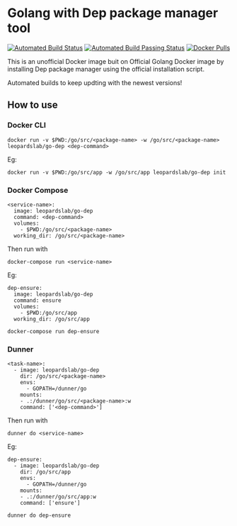 # Golang with Dep package manager tool
[![Automated Build Status](https://img.shields.io/docker/cloud/automated/leopardslab/go-dep.svg?style=for-the-badge)](https://img.shields.io/docker/cloud/automated/leopardslab/go-dep.svg?style=for-the-badge)
[![Automated Build Passing Status](https://img.shields.io/docker/cloud/build/leopardslab/go-dep.svg?style=for-the-badge)](https://img.shields.io/docker/cloud/build/leopardslab/go-dep.svg?style=for-the-badge)
[![Docker Pulls](https://img.shields.io/docker/pulls/leopardslab/go-dep.svg?style=for-the-badge)](https://img.shields.io/docker/pulls/leopardslab/go-dep.svg?style=for-the-badge)



This is an unofficial Docker image buit on Official Golang Docker image by installing Dep package manager using the official installation script.

Automated builds to keep updting with the newest versions!

## How to use

### Docker CLI

```
docker run -v $PWD:/go/src/<package-name> -w /go/src/<package-name>  leopardslab/go-dep <dep-command>
```

Eg:

```
docker run -v $PWD:/go/src/app -w /go/src/app leopardslab/go-dep init
```

### Docker Compose

```
<service-name>:
  image: leopardslab/go-dep
  command: <dep-command>
  volumes:
    - $PWD:/go/src/<package-name>
  working_dir: /go/src/<package-name>
```
Then run with 
```
docker-compose run <service-name>
```
  
  Eg:
```
dep-ensure:
  image: leopardslab/go-dep
  command: ensure
  volumes:
    - $PWD:/go/src/app
  working_dir: /go/src/app
```
```
docker-compose run dep-ensure
```

### Dunner

```
<task-name>:
  - image: leopardslab/go-dep
    dir: /go/src/<package-name>
    envs:
      - GOPATH=/dunner/go
    mounts:
    - .:/dunner/go/src/<package-name>:w
    command: ['<dep-command>']
```

Then run with 
```
dunner do <service-name>
```
  
  Eg:
```
dep-ensure:
  - image: leopardslab/go-dep
    dir: /go/src/app
    envs:
      - GOPATH=/dunner/go
    mounts:
    - .:/dunner/go/src/app:w
    command: ['ensure']
```

```
dunner do dep-ensure
```
